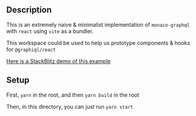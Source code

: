 ## Description

This is an extremely naive & minimalist implementation of `monaco-graphql` with
`react` using `vite` as a bundler.

This workspace could be used to help us prototype components & hooks for
`@graphiql/react`

[Here is a StackBlitz demo of this example](https://stackblitz.com/edit/monaco-graphql-react-vite?file=src/App.tsx)

## Setup

First, `yarn` in the root, and then `yarn build` in the root

Then, in this directory, you can just run `yarn start`
